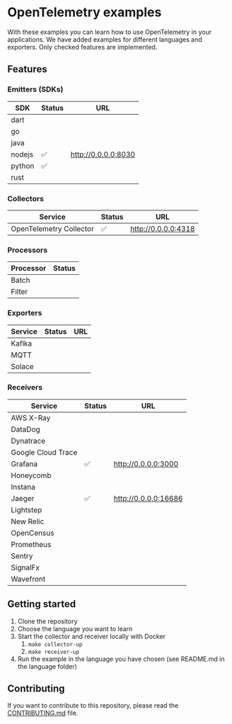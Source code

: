# OpenTelemetry examples

With these examples you can learn how to use OpenTelemetry in your applications. We have added examples for different languages and exporters.
Only checked features are implemented.

## Features

### Emitters (SDKs)

| SDK    | Status | URL                   |
|--------|--------|-----------------------|
| dart   |        |                       |
| go     |        |                       |
| java   |        |                       |
| nodejs | ✅      | <http://0.0.0.0:8030> |
| python | ✅      |                       |
| rust   |        |                       |

### Collectors

| Service                 | Status | URL                   |
|-------------------------|--------|-----------------------|
| OpenTelemetry Collector | ✅      | <http://0.0.0.0:4318> |

### Processors

| Processor | Status |
|-----------|--------|
| Batch     |        |
| Filter      |        |

### Exporters

| Service | Status | URL |
|---------|--------|-----|
| Kaflka  |        |     |
| MQTT    |        |     |
| Solace  |        |     |

### Receivers

| Service            | Status | URL                    |
|--------------------|--------|------------------------|
| AWS X-Ray          |        |                        |
| DataDog            |        |                        |
| Dynatrace          |        |                        |
| Google Cloud Trace |        |                        |
| Grafana            | ✅      | <http://0.0.0.0:3000>  |
| Honeycomb          |        |                        |
| Instana            |        |                        |
| Jaeger             | ✅      | <http://0.0.0.0:16686> |
| Lightstep          |        |                        |
| New Relic          |        |                        |
| OpenCensus         |        |                        |
| Prometheus         |        |                        |
| Sentry             |        |                        |
| SignalFx           |        |                        |
| Wavefront          |        |                        |

## Getting started

1. Clone the repository
2. Choose the language you want to learn
3. Start the collector and receiver locally with Docker
    1. `make collector-up`
    2. `make receiver-up`
4. Run the example in the language you have chosen (see README.md in the language folder)

## Contributing

If you want to contribute to this repository, please read the [CONTRIBUTING.md](CONTRIBUTING.md) file.

